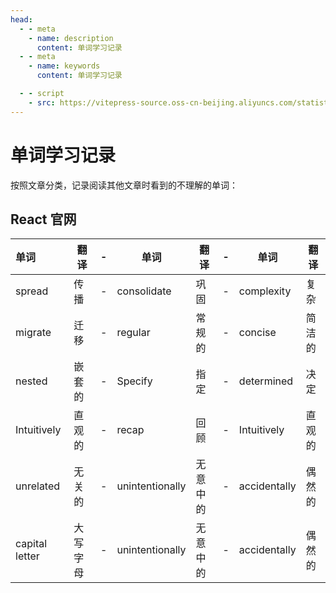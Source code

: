 ```yaml
---
head:
  - - meta
    - name: description
      content: 单词学习记录
  - - meta
    - name: keywords
      content: 单词学习记录

  - - script
    - src: https://vitepress-source.oss-cn-beijing.aliyuncs.com/statistics.js
---
```


# 单词学习记录

按照文章分类，记录阅读其他文章时看到的不理解的单词：

## React 官网

| 单词           | 翻译     | -   | 单词            | 翻译     | -   | 单词         | 翻译   |
| :------------- | -------- | --- | --------------- | -------- | --- | ------------ | ------ |
| spread         | 传播     | -   | consolidate     | 巩固     | -   | complexity   | 复杂   |
| migrate        | 迁移     | -   | regular         | 常规的   | -   | concise      | 简洁的 |
| nested         | 嵌套的   | -   | Specify         | 指定     | -   | determined   | 决定   |
| Intuitively    | 直观的   | -   | recap           | 回顾     | -   | Intuitively  | 直观的 |
| unrelated      | 无关的   | -   | unintentionally | 无意中的 | -   | accidentally | 偶然的 |
| capital letter | 大写字母 | -   | unintentionally | 无意中的 | -   | accidentally | 偶然的 |
